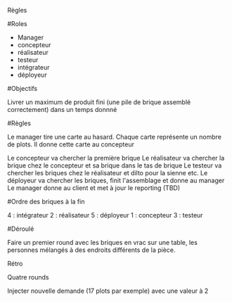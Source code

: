 Règles

#Roles

* Manager
* concepteur
* réalisateur
* testeur
*  intégrateur
* déployeur


#Objectifs

Livrer un maximum de produit fini (une pile de brique assemblé correctement) dans un temps donnné


#Règles

Le manager tire une carte au hasard. Chaque carte représente un nombre de plots. Il donne cette carte au concepteur

Le concepteur va chercher la première brique
Le réalisateur va chercher la brique chez le concepteur et sa brique dans le tas de brique
Le testeur va chercher les briques chez le réalisateur et dilto pour la sienne
etc.
Le déployeur va chercher les briques, finit l'assemblage et donne au manager
Le manager donne au client et met à jour le reporting (TBD)

#Ordre des briques à la fin

4 : intégrateur
2 : réalisateur
5 : déployeur
1 : concepteur
3 : testeur


#Déroulé

Faire un premier round avec les briques en vrac sur une table, les personnes mélangés à des endroits différents de la pièce.

Rétro

Quatre rounds

Injecter nouvelle demande (17 plots par exemple) avec une valeur à 2


